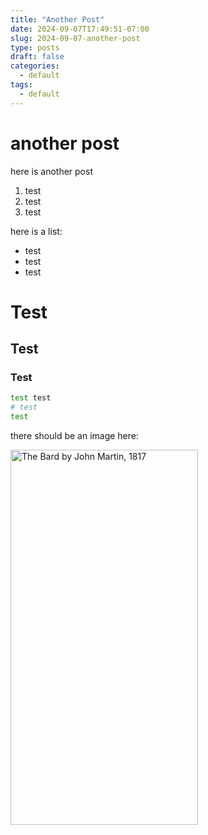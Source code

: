 ```yaml
---
title: "Another Post"
date: 2024-09-07T17:49:51-07:00
slug: 2024-09-07-another-post
type: posts
draft: false
categories:
  - default
tags:
  - default
---
```

# another post
here is another post

1. test
2. test
3. test

here is a list:
- test
- test
- test
# Test
## Test
### Test

```bash
test test
# test 
test
```


there should be an image here:



<img src="/images/the_bard_john_martin.jpg" alt="The Bard by John Martin, 1817" width="300" height="600">
